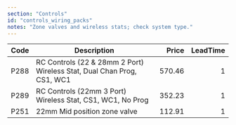 ```yaml
---
section: "Controls"
id: "controls_wiring_packs"
notes: "Zone valves and wireless stats; check system type."
---
```


| Code | Description                                                             | Price  | LeadTime |
|----: |-------------------------------------------------------------------------|------: |---------:|
| P288 | RC Controls (22 & 28mm 2 Port) Wireless Stat, Dual Chan Prog, CS1, WC1 | 570.46 | 1 |
| P289 | RC Controls (22mm 3 Port) Wireless Stat, CS1, WC1, No Prog             | 352.23 | 1 |
| P251 | 22mm Mid position zone valve                                           | 112.91 | 1 |
